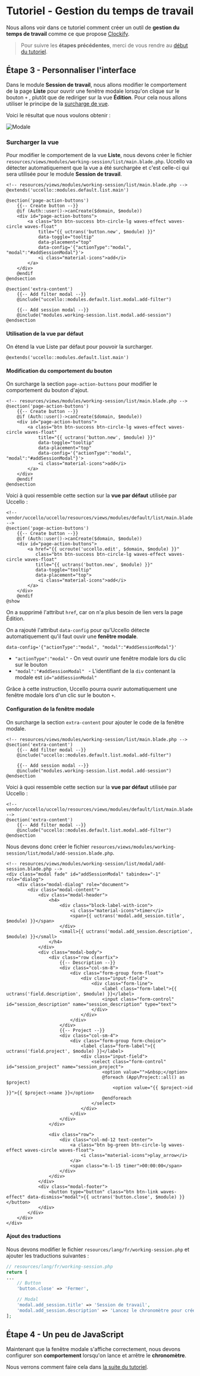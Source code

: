 # Tutoriel - Gestion du temps de travail

Nous allons voir dans ce tutoriel comment créer un outil de **gestion du temps de travail** comme ce que propose [Clockify](https://clockify.me).

> Pour suivre les **étapes précédentes**, merci de vous rendre au [début du tutoriel](./get-started.md).

## Étape 3 - Personnaliser l'interface

Dans le module **Session de travail**, nous allons modifier le comportement de la page **Liste** pour ouvrir une fenêtre modale lorsqu'on clique sur le bouton `+` , plutôt que de rediriger sur la vue **Édition**. Pour cela nous allons utiliser le principe de la [surcharge de vue](../../overriding/view.md).

Voici le résultat que nous voulons obtenir :

![Modale](/Users/jonathan/Downloads/override-show-modal.jpg)



### Surcharger la vue

Pour modifier le comportement de la vue **Liste**, nous devons créer le fichier `resources/views/modules/working-session/list/main.blade.php`. Uccello va détecter automatiquement que la vue a été surchargée et c'est celle-ci qui sera utilisée pour le module **Session de travail**.

```php+HTML
<!-- resources/views/modules/working-session/list/main.blade.php -->
@extends('uccello::modules.default.list.main')

@section('page-action-buttons')
    {{-- Create button --}}
    @if (Auth::user()->canCreate($domain, $module))
    <div id="page-action-buttons">
        <a class="btn btn-success btn-circle-lg waves-effect waves-circle waves-float"
            title="{{ uctrans('button.new', $module) }}"
            data-toggle="tooltip"
            data-placement="top"
            data-config='{"actionType":"modal", "modal":"#addSessionModal"}'>
            <i class="material-icons">add</i>
        </a>
    </div>
    @endif
@endsection

@section('extra-content')
    {{-- Add filter modal --}}
    @include("uccello::modules.default.list.modal.add-filter")

    {{-- Add session modal --}}
    @include("modules.working-session.list.modal.add-session")
@endsection
```

#### Utilisation de la vue par défaut

On étend la vue Liste par défaut pour pouvoir la surcharger.

```
@extends('uccello::modules.default.list.main')
```

#### Modification du comportement du bouton

On surcharge la section `page-action-buttons` pour modifier le comportement du bouton d'ajout.

```php+HTML
<!-- resources/views/modules/working-session/list/main.blade.php -->
@section('page-action-buttons')
    {{-- Create button --}}
    @if (Auth::user()->canCreate($domain, $module))
    <div id="page-action-buttons">
        <a class="btn btn-success btn-circle-lg waves-effect waves-circle waves-float"
            title="{{ uctrans('button.new', $module) }}"
            data-toggle="tooltip"
            data-placement="top"
            data-config='{"actionType":"modal", "modal":"#addSessionModal"}'>
            <i class="material-icons">add</i>
        </a>
    </div>
    @endif
@endsection
```

Voici à quoi ressemble cette section sur la **vue par défaut** utilisée par Uccello :

```php+HTML
<!-- vendor/uccello/uccello/resources/views/modules/default/list/main.blade.php -->
@section('page-action-buttons')
    {{-- Create button --}}
    @if (Auth::user()->canCreate($domain, $module))
    <div id="page-action-buttons">
        <a href="{{ ucroute('uccello.edit', $domain, $module) }}"
           class="btn btn-success btn-circle-lg waves-effect waves-circle waves-float"
           title="{{ uctrans('button.new', $module) }}"
           data-toggle="tooltip"
           data-placement="top">
            <i class="material-icons">add</i>
        </a>
    </div>
    @endif
@show
```

On a supprimé l'attribut `href`, car on n'a plus besoin de lien vers la page Édition.

On a rajouté l'attribut `data-config` pour qu'Uccello détecte automatiquement qu'il faut ouvir une **fenêtre modale**.

```
data-config='{"actionType":"modal", "modal":"#addSessionModal"}'
```

- `"actionType":"modal"` - On veut ouvrir une fenêtre modale lors du clic sur le bouton
- `"modal":"#addSessionModal" ` - L'identifiant de la `div` contenant la modale est `id="addSessionModal"`

Grâce à cette instruction, Uccello pourra ouvrir automatiquement une fenêtre modale lors d'un clic sur le bouton `+`. 

#### Configuration de la fenêtre modale

On surcharge la section `extra-content` pour ajouter le code de la fenêtre modale.

```php+HTML
<!-- resources/views/modules/working-session/list/main.blade.php -->
@section('extra-content')
    {{-- Add filter modal --}}
    @include("uccello::modules.default.list.modal.add-filter")

    {{-- Add session modal --}}
    @include("modules.working-session.list.modal.add-session")
@endsection
```

 Voici à quoi ressemble cette section sur la **vue par défaut** utilisée par Uccello :

```php+HTML
<!-- vendor/uccello/uccello/resources/views/modules/default/list/main.blade.php -->
@section('extra-content')
    {{-- Add filter modal --}}
    @include("uccello::modules.default.list.modal.add-filter")
@endsection
```

Nous devons donc créer le fichier `resources/views/modules/working-session/list/modal/add-session.blade.php`.

```php+HTML
<!-- resources/views/modules/working-session/list/modal/add-session.blade.php -->
<div class="modal fade" id="addSessionModal" tabindex="-1" role="dialog">
    <div class="modal-dialog" role="document">
        <div class="modal-content">
            <div class="modal-header">
                <h4>
                    <div class="block-label-with-icon">
                        <i class="material-icons">timer</i>
                        <span>{{ uctrans('modal.add_session.title', $module) }}</span>
                    </div>
                    <small>{{ uctrans('modal.add_session.description', $module) }}</small>
                </h4>
            </div>
            <div class="modal-body">
                <div class="row clearfix">
                    {{-- Description --}}
                    <div class="col-sm-8">
                        <div class="form-group form-float">
                            <div class="input-field">
                                <div class="form-line">
                                    <label class="form-label">{{ uctrans('field.description', $module) }}</label>
                                    <input class="form-control" id="session_description" name="session_description" type="text">
                                </div>
                            </div>
                        </div>
                    </div>
                    {{-- Project --}}
                    <div class="col-sm-4">
                        <div class="form-group form-choice">
                            <label class="form-label">{{ uctrans('field.project', $module) }}</label>
                            <div class="input-field">
                                <select class="form-control" id="session_project" name="session_project">
                                    <option value="">&nbsp;</option>
                                    @foreach (App\Project::all() as $project)
                                        <option value="{{ $project->id }}">{{ $project->name }}</option>
                                    @endforeach
                                </select>
                            </div>
                        </div>
                    </div>
                </div>

                <div class="row">
                    <div class="col-md-12 text-center">
                        <a class="btn bg-green btn-circle-lg waves-effect waves-circle waves-float">
                            <i class="material-icons">play_arrow</i>
                        </a>
                        <span class="m-l-15 timer">00:00:00</span>
                    </div>
                </div>
            </div>
            <div class="modal-footer">
                <button type="button" class="btn btn-link waves-effect" data-dismiss="modal">{{ uctrans('button.close', $module) }}</button>
            </div>
        </div>
    </div>
</div>
```

#### Ajout des traductions

Nous devons modifier le fichier `resources/lang/fr/working-session.php` et ajouter les traductions suivantes :

```php
// resources/lang/fr/working-session.php
return [
...
    // Button
    'button.close' => 'Fermer',

    // Modal
    'modal.add_session.title' => 'Session de travail',
    'modal.add_session.description' => 'Lancez le chronomètre pour créer facilement une nouvelle session de travail.',
];
```

## Étape 4 - Un peu de JavaScript

Maintenant que la fenêtre modale s'affiche correctement, nous devons configurer son **comportement** lorsqu'on lance et arrêtre le **chronomètre**.

Nous verrons comment faire cela dans [la suite du tutoriel](./javascript.md).